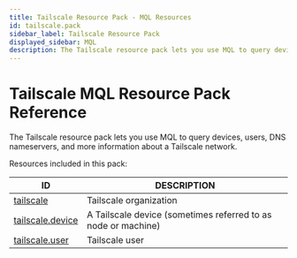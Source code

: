 ```yaml
---
title: Tailscale Resource Pack - MQL Resources
id: tailscale.pack
sidebar_label: Tailscale Resource Pack
displayed_sidebar: MQL
description: The Tailscale resource pack lets you use MQL to query devices, users, DNS nameservers, and more information about a Tailscale network.
---
```


# Tailscale MQL Resource Pack Reference

The Tailscale resource pack lets you use MQL to query devices, users, DNS nameservers, and more information about a Tailscale network.

Resources included in this pack:

| ID                                      | DESCRIPTION                                                   |
| --------------------------------------- | ------------------------------------------------------------- |
| [tailscale](tailscale.md)               | Tailscale organization                                        |
| [tailscale.device](tailscale.device.md) | A Tailscale device (sometimes referred to as node or machine) |
| [tailscale.user](tailscale.user.md)     | Tailscale user                                                |
